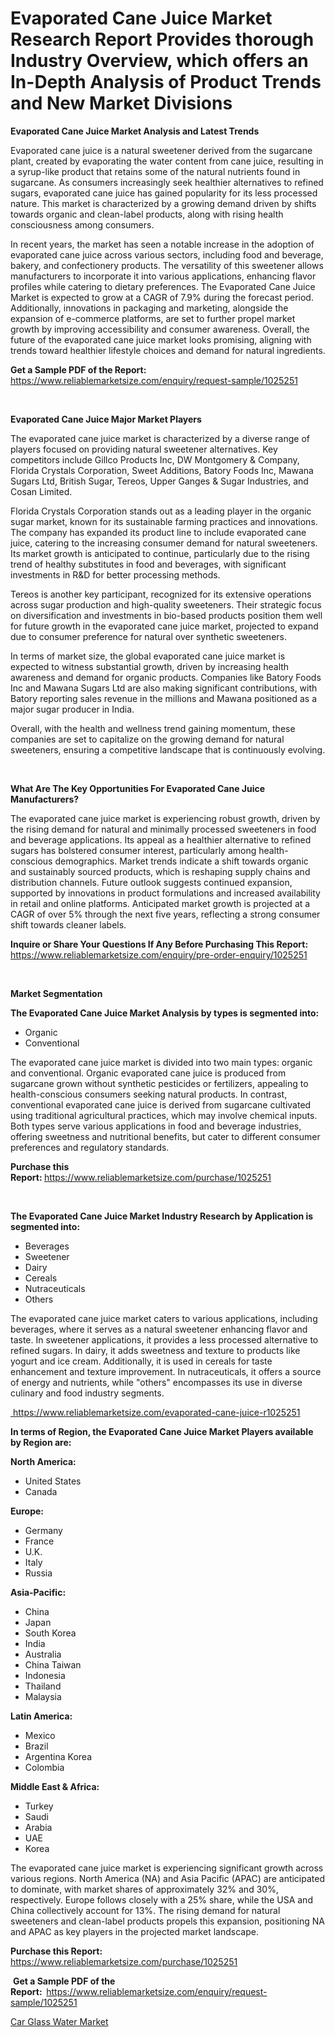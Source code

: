 <p><h1>Evaporated Cane Juice Market Research Report Provides thorough Industry Overview, which offers an In-Depth Analysis of Product Trends and New Market Divisions</h1></p><p><strong>Evaporated Cane Juice Market Analysis and Latest Trends</strong></p>
<p><p>Evaporated cane juice is a natural sweetener derived from the sugarcane plant, created by evaporating the water content from cane juice, resulting in a syrup-like product that retains some of the natural nutrients found in sugarcane. As consumers increasingly seek healthier alternatives to refined sugars, evaporated cane juice has gained popularity for its less processed nature. This market is characterized by a growing demand driven by shifts towards organic and clean-label products, along with rising health consciousness among consumers.</p><p>In recent years, the market has seen a notable increase in the adoption of evaporated cane juice across various sectors, including food and beverage, bakery, and confectionery products. The versatility of this sweetener allows manufacturers to incorporate it into various applications, enhancing flavor profiles while catering to dietary preferences. The Evaporated Cane Juice Market is expected to grow at a CAGR of 7.9% during the forecast period. Additionally, innovations in packaging and marketing, alongside the expansion of e-commerce platforms, are set to further propel market growth by improving accessibility and consumer awareness. Overall, the future of the evaporated cane juice market looks promising, aligning with trends toward healthier lifestyle choices and demand for natural ingredients.</p></p>
<p><strong>Get a Sample PDF of the Report:&nbsp;</strong> <a href="https://www.reliablemarketsize.com/enquiry/request-sample/1025251?utm_campaign=2778&utm_medium=2&utm_source=Github&utm_content=ia&utm_term=05032025&utm_id=evaporated-cane-juice">https://www.reliablemarketsize.com/enquiry/request-sample/1025251</a></p>
<p>&nbsp;</p>
<p><strong>Evaporated Cane Juice Major Market Players</strong></p>
<p><p>The evaporated cane juice market is characterized by a diverse range of players focused on providing natural sweetener alternatives. Key competitors include Gillco Products Inc, DW Montgomery & Company, Florida Crystals Corporation, Sweet Additions, Batory Foods Inc, Mawana Sugars Ltd, British Sugar, Tereos, Upper Ganges & Sugar Industries, and Cosan Limited.</p><p>Florida Crystals Corporation stands out as a leading player in the organic sugar market, known for its sustainable farming practices and innovations. The company has expanded its product line to include evaporated cane juice, catering to the increasing consumer demand for natural sweeteners. Its market growth is anticipated to continue, particularly due to the rising trend of healthy substitutes in food and beverages, with significant investments in R&D for better processing methods.</p><p>Tereos is another key participant, recognized for its extensive operations across sugar production and high-quality sweeteners. Their strategic focus on diversification and investments in bio-based products position them well for future growth in the evaporated cane juice market, projected to expand due to consumer preference for natural over synthetic sweeteners.</p><p>In terms of market size, the global evaporated cane juice market is expected to witness substantial growth, driven by increasing health awareness and demand for organic products. Companies like Batory Foods Inc and Mawana Sugars Ltd are also making significant contributions, with Batory reporting sales revenue in the millions and Mawana positioned as a major sugar producer in India.</p><p>Overall, with the health and wellness trend gaining momentum, these companies are set to capitalize on the growing demand for natural sweeteners, ensuring a competitive landscape that is continuously evolving.</p></p>
<p>&nbsp;</p>
<p><strong>What Are The Key Opportunities For Evaporated Cane Juice Manufacturers?</strong></p>
<p><p>The evaporated cane juice market is experiencing robust growth, driven by the rising demand for natural and minimally processed sweeteners in food and beverage applications. Its appeal as a healthier alternative to refined sugars has bolstered consumer interest, particularly among health-conscious demographics. Market trends indicate a shift towards organic and sustainably sourced products, which is reshaping supply chains and distribution channels. Future outlook suggests continued expansion, supported by innovations in product formulations and increased availability in retail and online platforms. Anticipated market growth is projected at a CAGR of over 5% through the next five years, reflecting a strong consumer shift towards cleaner labels.</p></p>
<p><strong>Inquire or Share Your Questions If Any Before Purchasing This Report:</strong> <a href="https://www.reliablemarketsize.com/enquiry/pre-order-enquiry/1025251?utm_campaign=2778&utm_medium=2&utm_source=Github&utm_content=ia&utm_term=05032025&utm_id=evaporated-cane-juice">https://www.reliablemarketsize.com/enquiry/pre-order-enquiry/1025251</a></p>
<p>&nbsp;</p>
<p><strong>Market Segmentation</strong></p>
<p><strong>The Evaporated Cane Juice Market Analysis by types is segmented into:</strong></p>
<p><ul><li>Organic</li><li>Conventional</li></ul></p>
<p><p>The evaporated cane juice market is divided into two main types: organic and conventional. Organic evaporated cane juice is produced from sugarcane grown without synthetic pesticides or fertilizers, appealing to health-conscious consumers seeking natural products. In contrast, conventional evaporated cane juice is derived from sugarcane cultivated using traditional agricultural practices, which may involve chemical inputs. Both types serve various applications in food and beverage industries, offering sweetness and nutritional benefits, but cater to different consumer preferences and regulatory standards.</p></p>
<p><strong>Purchase this Report:&nbsp;</strong><a href="https://www.reliablemarketsize.com/purchase/1025251?utm_campaign=2778&utm_medium=2&utm_source=Github&utm_content=ia&utm_term=05032025&utm_id=evaporated-cane-juice">https://www.reliablemarketsize.com/purchase/1025251</a></p>
<p>&nbsp;</p>
<p><strong>The Evaporated Cane Juice Market Industry Research by Application is segmented into:</strong></p>
<p><ul><li>Beverages</li><li>Sweetener</li><li>Dairy</li><li>Cereals</li><li>Nutraceuticals</li><li>Others</li></ul></p>
<p><p>The evaporated cane juice market caters to various applications, including beverages, where it serves as a natural sweetener enhancing flavor and taste. In sweetener applications, it provides a less processed alternative to refined sugars. In dairy, it adds sweetness and texture to products like yogurt and ice cream. Additionally, it is used in cereals for taste enhancement and texture improvement. In nutraceuticals, it offers a source of energy and nutrients, while "others" encompasses its use in diverse culinary and food industry segments.</p></p>
<p><a href="https://www.reliablemarketsize.com/evaporated-cane-juice-r1025251?utm_campaign=2778&utm_medium=2&utm_source=Github&utm_content=ia&utm_term=05032025&utm_id=evaporated-cane-juice">&nbsp;https://www.reliablemarketsize.com/evaporated-cane-juice-r1025251</a></p>
<p><strong>In terms of Region, the Evaporated Cane Juice Market Players available by Region are:</strong></p>
<p>
    <p> <strong> North America: </strong>
        <ul>
            <li>United States</li>
            <li>Canada</li>
        </ul>
        </p> 
    <p> <strong> Europe: </strong>
        <ul>
            <li>Germany</li>
            <li>France</li>
            <li>U.K.</li>
            <li>Italy</li>
            <li>Russia</li>
        </ul>
        </p> 
    <p> <strong> Asia-Pacific: </strong>
        <ul>
            <li>China</li>
            <li>Japan</li>
            <li>South Korea</li>
            <li>India</li>
            <li>Australia</li>
            <li>China Taiwan</li>
            <li>Indonesia</li>
            <li>Thailand</li>
            <li>Malaysia</li>
        </ul>
        </p> 
    <p> <strong> Latin America: </strong>
        <ul>
            <li>Mexico</li>
            <li>Brazil</li>
            <li>Argentina Korea</li>
            <li>Colombia</li>
        </ul>
        </p> 
    <p> <strong> Middle East & Africa: </strong>
        <ul>
            <li>Turkey</li>
            <li>Saudi</li>
            <li>Arabia</li>
            <li>UAE</li>
            <li>Korea</li>
        </ul>
    </p>
    </p>
<p><p>The evaporated cane juice market is experiencing significant growth across various regions. North America (NA) and Asia Pacific (APAC) are anticipated to dominate, with market shares of approximately 32% and 30%, respectively. Europe follows closely with a 25% share, while the USA and China collectively account for 13%. The rising demand for natural sweeteners and clean-label products propels this expansion, positioning NA and APAC as key players in the projected market landscape.</p></p>
<p><strong>Purchase this Report: </strong><a href="https://www.reliablemarketsize.com/purchase/1025251?utm_campaign=2778&utm_medium=2&utm_source=Github&utm_content=ia&utm_term=05032025&utm_id=evaporated-cane-juice">https://www.reliablemarketsize.com/purchase/1025251</a></p>
<p>&nbsp;<strong>Get a Sample PDF of the Report:&nbsp;&nbsp;</strong><a href="https://www.reliablemarketsize.com/enquiry/request-sample/1025251?utm_campaign=2778&utm_medium=2&utm_source=Github&utm_content=ia&utm_term=05032025&utm_id=evaporated-cane-juice">https://www.reliablemarketsize.com/enquiry/request-sample/1025251</a></p>
<p><strong></strong></p>
<p><p><a href="https://github.com/akrachveslov/Market-Research-Report-List-1/blob/main/car-glass-water-market.md?utm_campaign=2778&utm_medium=2&utm_source=Github&utm_content=ia&utm_term=05032025&utm_id=evaporated-cane-juice">Car Glass Water Market</a></p></p>